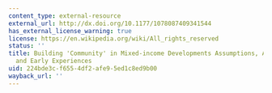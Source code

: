 ```yaml
---
content_type: external-resource
external_url: http://dx.doi.org/10.1177/1078087409341544
has_external_license_warning: true
license: https://en.wikipedia.org/wiki/All_rights_reserved
status: ''
title: Building 'Community' in Mixed-income Developments Assumptions, Approaches,
  and Early Experiences
uid: 224bde3c-f655-4df2-afe9-5ed1c8ed9b00
wayback_url: ''
---
```

